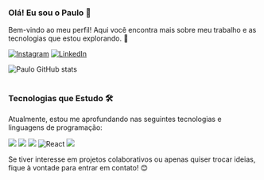 ### Olá! Eu sou o Paulo 👋
Bem-vindo ao meu perfil! Aqui você encontra mais sobre meu trabalho e as tecnologias que estou explorando. 🚀

[![Instagram](https://img.shields.io/badge/Instagram-E4405F?style=for-the-badge&logo=instagram&logoColor=white)](https://www.instagram.com/paulo.r.sa/)
[![LinkedIn](https://img.shields.io/badge/LinkedIn-0077B5?style=for-the-badge&logo=linkedin&logoColor=white)](https://www.linkedin.com/in/paulor-as/)

![Paulo GitHub stats](https://github-readme-stats.vercel.app/api?username=paulorrsa&show_icons=true&theme=synthwave) 
#
### Tecnologias que Estudo 🛠️

Atualmente, estou me aprofundando nas seguintes tecnologias e linguagens de programação:

![](https://img.shields.io/badge/HTML5-E34F26?style=for-the-badge&logo=html5&logoColor=white)
![](https://img.shields.io/badge/CSS3-1572B6?style=for-the-badge&logo=css3&logoColor=white)
![](https://img.shields.io/badge/JavaScript-F7DF1E?style=for-the-badge&logo=javascript&logoColor=black)
![React](https://img.shields.io/badge/React-20232A?style=for-the-badge&logo=react&logoColor=61DAFB)
![](https://img.shields.io/badge/C%2B%2B-00599C?style=for-the-badge&logo=c%2B%2B&logoColor=white)



Se tiver interesse em projetos colaborativos ou apenas quiser trocar ideias, fique à vontade para entrar em contato! 😊
